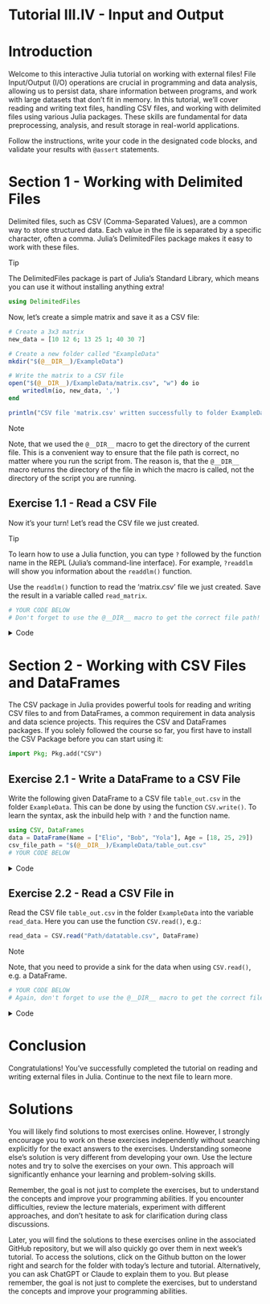 # Tutorial III.IV - Input and Output


# Introduction

Welcome to this interactive Julia tutorial on working with external
files! File Input/Output (I/O) operations are crucial in programming and
data analysis, allowing us to persist data, share information between
programs, and work with large datasets that don’t fit in memory. In this
tutorial, we’ll cover reading and writing text files, handling CSV
files, and working with delimited files using various Julia packages.
These skills are fundamental for data preprocessing, analysis, and
result storage in real-world applications.

Follow the instructions, write your code in the designated code blocks,
and validate your results with `@assert` statements.

# Section 1 - Working with Delimited Files

Delimited files, such as CSV (Comma-Separated Values), are a common way
to store structured data. Each value in the file is separated by a
specific character, often a comma. Julia’s DelimitedFiles package makes
it easy to work with these files.

> [!TIP]
>
> The DelimitedFiles package is part of Julia’s Standard Library, which
> means you can use it without installing anything extra!

``` julia
using DelimitedFiles
```

Now, let’s create a simple matrix and save it as a CSV file:

``` julia
# Create a 3x3 matrix
new_data = [10 12 6; 13 25 1; 40 30 7]

# Create a new folder called "ExampleData"
mkdir("$(@__DIR__)/ExampleData")

# Write the matrix to a CSV file
open("$(@__DIR__)/ExampleData/matrix.csv", "w") do io
    writedlm(io, new_data, ',')
end

println("CSV file 'matrix.csv' written successfully to folder ExampleData!")
```

> [!NOTE]
>
> Note, that we used the `@__DIR__` macro to get the directory of the
> current file. This is a convenient way to ensure that the file path is
> correct, no matter where you run the script from. The reason is, that
> the `@__DIR__` macro returns the directory of the file in which the
> macro is called, not the directory of the script you are running.

## Exercise 1.1 - Read a CSV File

Now it’s your turn! Let’s read the CSV file we just created.

> [!TIP]
>
> To learn how to use a Julia function, you can type `?` followed by the
> function name in the REPL (Julia’s command-line interface). For
> example, `?readdlm` will show you information about the `readdlm()`
> function.

Use the `readdlm()` function to read the ‘matrix.csv’ file we just
created. Save the result in a variable called `read_matrix`.

``` julia
# YOUR CODE BELOW
# Don't forget to use the @__DIR__ macro to get the correct file path!
```

<details class="code-fold">
<summary>Code</summary>

``` julia
# Test your answer
@assert read_matrix == new_data
println("File 'matrix.csv' read successfully!")
```

</details>

# Section 2 - Working with CSV Files and DataFrames

The CSV package in Julia provides powerful tools for reading and writing
CSV files to and from DataFrames, a common requirement in data analysis
and data science projects. This requires the CSV and DataFrames
packages. If you solely followed the course so far, you first have to
install the CSV Package before you can start using it:

``` julia
import Pkg; Pkg.add("CSV")
```

## Exercise 2.1 - Write a DataFrame to a CSV File

Write the following given DataFrame to a CSV file `table_out.csv` in the
folder `ExampleData`. This can be done by using the function
`CSV.write()`. To learn the syntax, ask the inbuild help with `?` and
the function name.

``` julia
using CSV, DataFrames
data = DataFrame(Name = ["Elio", "Bob", "Yola"], Age = [18, 25, 29])
csv_file_path = "$(@__DIR__)/ExampleData/table_out.csv"
# YOUR CODE BELOW
```

<details class="code-fold">
<summary>Code</summary>

``` julia
# Test your answer
@assert isfile("ExampleData/table_out.csv") "Sorry, the file could not be found. 
    Have you followed all steps?"
println("CSV file 'data.csv' written successfully!")
```

</details>

## Exercise 2.2 - Read a CSV File in

Read the CSV file `table_out.csv` in the folder `ExampleData` into the
variable `read_data`. Here you can use the function `CSV.read()`, e.g.:

``` julia
read_data = CSV.read("Path/datatable.csv", DataFrame)
```

> [!NOTE]
>
> Note, that you need to provide a sink for the data when using
> `CSV.read()`, e.g. a DataFrame.

``` julia
# YOUR CODE BELOW
# Again, don't forget to use the @__DIR__ macro to get the correct file path!
```

<details class="code-fold">
<summary>Code</summary>

``` julia
# Test your answer
@assert read_data[1,1] == "Elio"
println("CSV file 'table_out.csv' read successfully!")
```

</details>

# Conclusion

Congratulations! You’ve successfully completed the tutorial on reading
and writing external files in Julia. Continue to the next file to learn
more.

# Solutions

You will likely find solutions to most exercises online. However, I
strongly encourage you to work on these exercises independently without
searching explicitly for the exact answers to the exercises.
Understanding someone else’s solution is very different from developing
your own. Use the lecture notes and try to solve the exercises on your
own. This approach will significantly enhance your learning and
problem-solving skills.

Remember, the goal is not just to complete the exercises, but to
understand the concepts and improve your programming abilities. If you
encounter difficulties, review the lecture materials, experiment with
different approaches, and don’t hesitate to ask for clarification during
class discussions.

Later, you will find the solutions to these exercises online in the
associated GitHub repository, but we will also quickly go over them in
next week’s tutorial. To access the solutions, click on the Github
button on the lower right and search for the folder with today’s lecture
and tutorial. Alternatively, you can ask ChatGPT or Claude to explain
them to you. But please remember, the goal is not just to complete the
exercises, but to understand the concepts and improve your programming
abilities.
